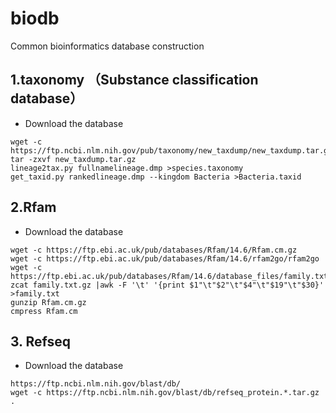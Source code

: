 # biodb
Common bioinformatics database construction


## 1.taxonomy （Substance classification database）
* Download the database
```
wget -c https://ftp.ncbi.nlm.nih.gov/pub/taxonomy/new_taxdump/new_taxdump.tar.gz
tar -zxvf new_taxdump.tar.gz
lineage2tax.py fullnamelineage.dmp >species.taxonomy
get_taxid.py rankedlineage.dmp --kingdom Bacteria >Bacteria.taxid

```


## 2.Rfam
* Download the database
```
wget -c https://ftp.ebi.ac.uk/pub/databases/Rfam/14.6/Rfam.cm.gz
wget -c https://ftp.ebi.ac.uk/pub/databases/Rfam/14.6/rfam2go/rfam2go
wget -c https://ftp.ebi.ac.uk/pub/databases/Rfam/14.6/database_files/family.txt.gz
zcat family.txt.gz |awk -F '\t' '{print $1"\t"$2"\t"$4"\t"$19"\t"$30}' >family.txt
gunzip Rfam.cm.gz
cmpress Rfam.cm
```
## 3. Refseq
* Download the database
```
https://ftp.ncbi.nlm.nih.gov/blast/db/
wget -c https://ftp.ncbi.nlm.nih.gov/blast/db/refseq_protein.*.tar.gz .


```
